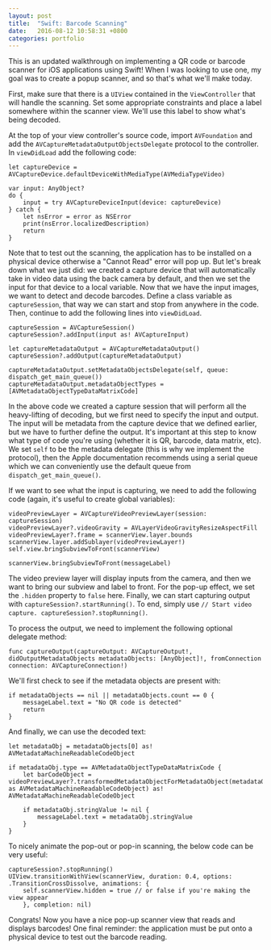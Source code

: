 ```yaml
---
layout: post
title:  "Swift: Barcode Scanning"
date:   2016-08-12 10:58:31 +0800
categories: portfolio
---
```


This is an updated walkthrough on implementing a QR code or barcode scanner for iOS applications using Swift! When I was looking to use one,
my goal was to create a popup scanner, and so that's what we'll make today.

First, make sure that there is a ```UIView``` contained in the ```ViewController``` that will handle the scanning. Set some appropriate constraints
and place a label somewhere within the scanner view. We'll use this label to show what's being decoded.

At the top of your view controller's source code, import ```AVFoundation``` and add the ```AVCaptureMetadataOutputObjectsDelegate``` protocol to the controller. In ``viewDidLoad``
add the following code:

~~~
let captureDevice = AVCaptureDevice.defaultDeviceWithMediaType(AVMediaTypeVideo)

var input: AnyObject?
do {
    input = try AVCaptureDeviceInput(device: captureDevice)
} catch {
    let nsError = error as NSError
    print(nsError.localizedDescription)
    return
}
~~~

Note that to test out the scanning, the application has to be installed on a physical device otherwise a "Cannot Read" error will pop up. But let's break down what we just did:
we created a capture device that will automatically take in video data using the back camera by default, and then we set the input for that device to a local variable. Now that we
have the input images, we want to detect and decode barcodes. Define a class variable as ```captureSession```, that way we can start and stop from anywhere in the code. Then, continue to
add the following lines into ```viewDidLoad```.

~~~
captureSession = AVCaptureSession()
captureSession?.addInput(input as! AVCaptureInput)

let captureMetadataOutput = AVCaptureMetadataOutput()
captureSession?.addOutput(captureMetadataOutput)

captureMetadataOutput.setMetadataObjectsDelegate(self, queue: dispatch_get_main_queue())
captureMetadataOutput.metadataObjectTypes = [AVMetadataObjectTypeDataMatrixCode]
~~~

In the above code we created a capture session that will perform all the heavy-lifting of decoding, but we first need to specify the input and
output. The input will be metadata from the capture device that we defined earlier, but we have to further define the output. It's important at this step
to know what type of code you're using (whether it is QR, barcode, data matrix, etc). We set ```self``` to be the metadata delegate (this is why we implement 
the protocol), then the Apple documentation recommends using a serial queue which we can conveniently use the default queue from ```dispatch_get_main_queue()```.

If we want to see what the input is capturing, we need to add the following code (again, it's useful to create global variables):

~~~
videoPreviewLayer = AVCaptureVideoPreviewLayer(session: captureSession)
videoPreviewLayer?.videoGravity = AVLayerVideoGravityResizeAspectFill
videoPreviewLayer?.frame = scannerView.layer.bounds
scannerView.layer.addSublayer(videoPreviewLayer!)
self.view.bringSubviewToFront(scannerView)

scannerView.bringSubviewToFront(messageLabel)
~~~

The video preview layer will display inputs from the camera, and then we want to bring our subview and label to front. For the pop-up effect, we set
the ```.hidden``` property to ```false``` here. Finally, we can start capturing output with ```captureSession?.startRunning()```. To end, simply use ```// Start video capture.
captureSession?.stopRunning()```.

To process the output, we need to implement the following optional delegate method:

~~~
func captureOutput(captureOutput: AVCaptureOutput!, didOutputMetadataObjects metadataObjects: [AnyObject]!, fromConnection connection: AVCaptureConnection!) 
~~~

We'll first check to see if the metadata objects are present with:

~~~
if metadataObjects == nil || metadataObjects.count == 0 {
    messageLabel.text = "No QR code is detected"
    return
}
~~~

And finally, we can use the decoded text:

~~~
let metadataObj = metadataObjects[0] as! AVMetadataMachineReadableCodeObject

if metadataObj.type == AVMetadataObjectTypeDataMatrixCode {
    let barCodeObject = videoPreviewLayer?.transformedMetadataObjectForMetadataObject(metadataObj as AVMetadataMachineReadableCodeObject) as! AVMetadataMachineReadableCodeObject
    
    if metadataObj.stringValue != nil {
        messageLabel.text = metadataObj.stringValue
    }
}
~~~

To nicely animate the pop-out or pop-in scanning, the below code can be very useful:

~~~
captureSession?.stopRunning()
UIView.transitionWithView(scannerView, duration: 0.4, options: .TransitionCrossDissolve, animations: {
    self.scannerView.hidden = true // or false if you're making the view appear
    }, completion: nil)
~~~

Congrats! Now you have a nice pop-up scanner view that reads and displays barcodes! One final reminder: the application must be put onto a physical device to test out the barcode reading.
